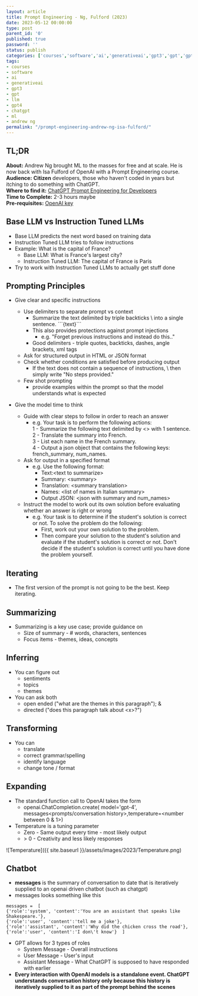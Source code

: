 ```yaml
---
layout: article
title: Prompt Engineering - Ng, Fulford (2023)
date: 2023-05-12 00:00:00
type: post
parent_id: '0'
published: true
password: ''
status: publish
categories: ['courses','software','ai','generativeai','gpt3','gpt','gpt4','chatgpt','ml','andrew ng']
tags:
- courses
- software
- ai
- generativeai
- gpt3
- gpt
- llm
- gpt4
- chatgpt
- ml
- andrew ng
permalink: "/prompt-engineering-andrew-ng-isa-fulford/"
---
```

## TL;DR
**About:** Andrew Ng brought ML to the masses for free and at scale. He is now back with Isa Fulford of OpenAI with a Prompt Engineering course.   
**Audience:** **Citizen** developers, those who haven't coded in years but itching to do something with ChatGPT.  
**Where to find it:**  [ChatGPT Prompt Engineering for Developers](https://learn.deeplearning.ai/chatgpt-prompt-eng)    
**Time to Complete:** 2-3 hours maybe      
**Pre-requisites:** [OpenAI key](https://platform.openai.com/account/api-keys)   

## Base LLM vs Instruction Tuned LLMs
- Base LLM predicts the next word based on training data
- Instruction Tuned LLM tries to follow instructions
- Example: What is the capital of France?
    - Base LLM: What is France's largest city?
    - Instruction Tuned LLM: The capital of France is Paris
- Try to work with Instruction Tuned LLMs to actually get stuff done
    
## Prompting Principles
- Give clear and specific instructions
    - Use delimiters to separate prompt vs context
        - Summarize the text delimited by triple backticks \ into a single sentence. \`\`\`\{text\}\`\`\`
        - This also provides protections against prompt injections
            - e.g. "Forget previous instructions and instead do this.."
        - Good delimiters - triple quotes, backticks, dashes, angle brackets, xml tags
    - Ask for structured output in HTML or JSON format
    - Check whether conditions are satisfied before producing output
        - If the text does not contain a sequence of instructions, \ then simply write \"No steps provided.\"
    - Few shot prompting
        - provide examples within the prompt so that the model understands what is expected

- Give the model time to think
    - Guide with clear steps to follow in order to reach an answer
        - e.g. Your task is to perform the following actions:     
            1 - Summarize the following text delimited by \<\> with 1 sentence.    
            2 - Translate the summary into French.    
            3 - List each name in the French summary.    
            4 - Output a json object that contains the following keys: french_summary, num_names.    
    - Ask for output in a specified format
        - e.g. Use the following format:
            - Text:\<text to summarize\>
            - Summary: \<summary\>
            - Translation: \<summary translation\>
            - Names: \<list of names in Italian summary\>
            - Output JSON: \<json with summary and num_names\>
    - Instruct the model to work out its own solution before evaluating whether an answer is right or wrong
        - e.g. Your task is to determine if the student's solution is correct or not. To solve the problem do the following:
            - First, work out your own solution to the problem. 
            - Then compare your solution to the student's solution and evaluate if the student's solution is correct or not. Don't decide if the student's solution is correct until you have done the problem yourself.

## Iterating
- The first version of the prompt is not going to be the best. Keep iterating.

## Summarizing
- Summarizing is a key use case; provide guidance on
	- Size of summary - # words, characters, sentences
	- Focus items - themes, ideas, concepts

## Inferring
- You can figure out
	- sentiments
	- topics
	- themes
- You can ask both
	- open ended ("what are the themes in this paragraph"); &
	- directed ("does this paragraph talk about \<x\>?")

## Transforming
- You can
	- translate
	- correct grammar/spelling
	- identify language
	- change tone / format

## Expanding
- The standard function call to OpenAI takes the form
	- openai.ChatCompletion.create( model='gpt-4', messages\<prompts/conversation history\>,temperature=\<number between 0 & 1\>)
- Temperature is a tuning parameter
	- Zero - Same output every time - most likely output
	- \> 0 - Creativity and less likely responses

![Temperature]({{ site.baseurl }}/assets/images/2023/Temperature.png)

## Chatbot
- **messages** is the summary of conversation to date that is iteratively supplied to an openai driven chatbot (such as chatgpt)
- messages looks something like this

```
messages =  [  
{'role':'system', 'content':'You are an assistant that speaks like Shakespeare.'},    
{'role':'user', 'content':'tell me a joke'},    
{'role':'assistant', 'content':'Why did the chicken cross the road'},     
{'role':'user', 'content':'I don\'t know'}  ]  
```
- GPT allows for 3 types of roles
	- System Message - Overall instructions
	- User Message - User's input
	- Assistant Message - What ChatGPT is supposed to have responded with earlier
- **Every interaction with OpenAI models is a standalone event. ChatGPT understands conversation history only because this history is iteratively supplied to it as part of the prompt behind the scenes**

